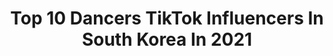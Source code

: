 ---
title: Top 10 Dancers TikTok Influencers In South Korea In 2021
description: >-
  Find top dancers TikTok influencers in South Korea in 2021. Most popular hashtags: #fyp #dance #dancer #tutorial.
platform: TikTok
hits: 29
text_top: Discover the most popular TikTok accounts on inBeat.
text_bottom: Our database holds 29 TikTok influencers like this in South Korea for you to work with.
profiles:
  - username: "maroon456"
    fullname: >-
      동주쓰
    bio: >-
      Dancer 😍______⬇️ YouTube ⬇️______😍
    location: "South Korea"
    followers: 6900000
    engagement: 1980
    commentsToLikes: 0.010842
    id: ckbkh31na8s0u0j23r0g1cnj3
    verified: true
    hashtags: "#fyp, #dance, #foru, #transparent"
  - username: "shana0805"
    fullname: >-
      샤나💜Shana
    bio: >-
      🇰🇷 Blanche crew (블랑쉬크루) Dancer DJ
    location: "South Korea"
    followers: 1000000
    engagement: 1492
    commentsToLikes: 0.018228
    id: ck9nnw08nr7uu0j78yab1fqx6
    verified: true
    hashtags: "#tutorial, #result, #meme, #behindthescene"
  - username: "h.y02"
    fullname: >-
      히쮸
    bio: >-
      ✔대구 02😊 ✔페이스북 “희영” ✔️스푼 “희영{DANCER}” ✔️인스타는 옆에 아이콘 클릭‼️
    location: "South Korea"
    followers: 54200
    engagement: 771
    commentsToLikes: 0.055252
    id: cka84j3hzu1o70i786amunlv5
    verified: false
    hashtags: "#20k, #pov, #40k, #02"
  - username: "ns_yeoon"
    fullname: >-
      🍒남앵두🍒
    bio: >-
      ᴅᴇʟɪɢʜᴛ ᴄʀᴇᴡ✨ Thank you for following me.🥰 🇰🇷dancer💃 페북. 남승연 insta. ns_yeoon
    location: "South Korea"
    followers: 448600
    engagement: 963
    commentsToLikes: 0.022681
    id: ckciqmx24xcpd0j23kjnxogvv
    verified: false
    hashtags: "#dizgotic, #pov, #fyp, #ar"
  - username: "agape.so"
    fullname: >-
      아가페 소🇰🇷
    bio: >-
      Dancer / 안무가 / Choreographer YOHAN_ from @Team Pheromone INSTAGRAM_ @agape.so
    location: "South Korea"
    followers: 8909
    engagement: 1063
    commentsToLikes: 0.031163
    id: ckb90km4agddc0j231v7uroha
    verified: false
    hashtags: "#choreography, #97, #choreo, #dance"
  - username: "allready_aiki"
    fullname: >-
      아이키(Aiki)
    bio: >-
      한국사람“아이키”🇰🇷 이왕이면 갠지나게 추고싶은 댄서 Dancer.
    location: "South Korea"
    followers: 181000
    engagement: 656
    commentsToLikes: 0.019461
    id: ckc7ogmz4ueqv0j23r9iqcdyi
    verified: false
    hashtags: "#aiki, #korean, #caliphash, #fyp"
  - username: "realminamyoung"
    fullname: >-
      MinaMyoung
    bio: >-
      Dancer / Choreographer / Youtuber 🤘🏻
    location: "South Korea"
    followers: 72300
    engagement: 1348
    commentsToLikes: 0.008608
    id: ckc927kj5smrw0j2300o9r53s
    verified: true
    hashtags: "#tapin, #minamyoungchoreography, #minamyoung, #minnypark"
  - username: "popdokyun91"
    fullname: >-
      popdokyun
    bio: >-
      Hello guys Im popping dancer From KR🇰🇷🙌🏻. 협찬 광고 문의 pop_dokyun@naver.com
    location: "South Korea"
    followers: 109500
    engagement: 757
    commentsToLikes: 0.016704
    id: ckdcjlri2lj8h0j233efwjgei
    verified: false
    hashtags: "#dancer, #foryou, #fyp, #dance"
  - username: "afstarz_kuma"
    fullname: >-
      쿠마
    bio: >-
      아프리카tv 춤추는곰돌 afstarz 쿠마입니다 인스타:hankuma89 유튜브:kuma쿠마 초심잃지않고 계속 열심히!!!! 1만 가즈아!!!!
    location: "South Korea"
    followers: 3366
    engagement: 365
    commentsToLikes: 0.169291
    id: ckblg0lrz9qxd0j231ublvmek
    verified: false
    hashtags: "#dancer, #fyp, #afstarz, #popping"
  - username: "ezydancer"
    fullname: >-
      지훈
    bio: >-
      ✴️@Coreo.ent 𝐂𝐫𝐞𝐰✴️ 댄서 Instagram[e_zy__kitsch]🇰🇷 Contact , 협찬 ➡️ DM
    location: "South Korea"
    followers: 67700
    engagement: 925
    commentsToLikes: 0.025598
    id: ckb9uplt8tk5a0j23az0j5mw0
    verified: true
    hashtags: "#dance, #korea, #wap, #wapchallenge"
---
